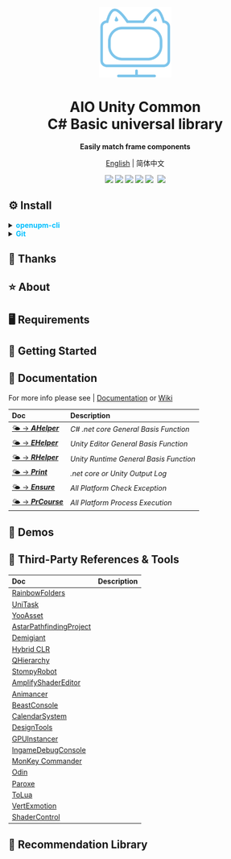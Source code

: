 <p align="center">
    <img src="./Documentation~/Logo.svg" width="144"  alt="https://github.com/AIO-GAME/Common"/>
</p>
<h1 align="center">AIO Unity Common<br/>C# Basic universal library</h1>
<p align="center"><strong>Easily match frame components</strong></p>
<p align="center"><a href="README_EN.md">English</a> | 简体中文</p>
<p align="center">
<a href="https://github.com/AIO-Game/Common"><img src="https://img.shields.io/github/stars/AIO-GAME/Common?label=Star&link=https%3A%2F%2Fgithub.com%2FAIO-GAME%2FCommon" /></a>
<a href="https://github.com/AIO-Game/Common"><img src="https://img.shields.io/github/license/AIO-Game/Common" /></a>
<a href="https://github.com/AIO-Game/Common"><img src="https://img.shields.io/github/languages/code-size/AIO-Game/Common?label=size" /></a>
<a href="https://github.com/AIO-Game/Common"><img src="https://img.shields.io/github/issues/AIO-GAME/Common" /></a>
<a href="https://www.codetriage.com/aio-game/common"><img src="https://www.codetriage.com/aio-game/common/badges/users.svg" /></a>
<a href="https://github.com/AIO-GAME/Common/tags"><img alt="" src="https://img.shields.io/github/package-json/version/AIO-GAME/Common"></a>
<a href="https://openupm.com/packages/com.aio.package/"><img src="https://img.shields.io/npm/v/com.aio.package?label=openupm&amp;registry_uri=https://package.openupm.com" /></a>
</p>

## ⚙ Install

<details>
<summary>
<span style="color: deepskyblue; "><b>openupm-cli</b></span>
</summary>

Packages Manifest
~~~
"dependencies": {
    "com.aio.package": "x.x.x",
},
"scopedRegistries": [
    {
        "name": "package.openupm.cn",
        "url": "https://package.openupm.cn",
        "scopes": [
            "com.aio.package"
        ]
    }
]
~~~
Unity PackageManager
~~~
// 输入以下内容（中国版）
Name: package.openupm.cn
URL: https://package.openupm.cn
Scope(s): com.aio.package

// 输入以下内容（国际版）
Name: package.openupm.com
URL: https://package.openupm.com
Scope(s): com.aio.package
~~~
Command Line
~~~
openupm add com.aio.package
~~~

</details>

<details>
<summary>
<span style="color: deepskyblue; "><b>Git</b></span>
</summary>

Packages Manifest
~~~
"dependencies" : {
    "com.aio.package": "https://github.com/AIO-GAME/Common.git#main",
}
~~~

</details>

## 📢 Thanks

## ⭐ About

## 🖥️ Requirements

## 🧰 Getting Started

## 📖 Documentation

For more info please see | [Documentation](./README.md)
or [Wiki](https://github.com/AIO-GAME/Common/wiki)

| Doc                                                                       | Description                                 |
|:--------------------------------------------------------------------------|:--------------------------------------------|
| [🌤️ -> **_AHelper_**](https://github.com/AIO-GAME/Common/wiki/AHelper)   | <i>C# .net core General Basis Function</i>  |
| [🌤️ -> **_EHelper_**](https://github.com/AIO-GAME/Common/wiki/EHepler)   | <i>Unity Editor General Basis Function</i>  |
| [🌤️ -> **_RHelper_**](https://github.com/AIO-GAME/Common/wiki/RHelper)   | <i>Unity Runtime General Basis Function</i> |
| [🌤️ -> **_Print_**](https://github.com/AIO-GAME/Common/wiki/Print)       | <i>.net core or Unity Output Log</i>        |
| [🌤️ -> **_Ensure_**](https://github.com/AIO-GAME/Common/wiki/Ensure)     | <i>All Platform Check Exception</i>         |
| [🌤️ -> **_PrCourse_**](https://github.com/AIO-GAME/Common/wiki/PrCourse) | <i>All Platform Process Execution</i>       |

## 🤖 Demos

## 🔗 Third-Party References & Tools

| Doc                                                                                                                | Description                                 |
|:-------------------------------------------------------------------------------------------------------------------|:--------------------------------------------|
| [RainbowFolders](https://bitbucket.org/chromiumembedded/cef)                                                       ||
| [UniTask](https://github.com/Cysharp/UniTask)                                                                      ||
| [YooAsset](https://github.com/tuyoogame/YooAsset)                                                                  ||
| [AstarPathfindingProject](https://www.arongranberg.com)                                                            ||
| [Demigiant](http://dotween.demigiant.com/)                                                                         ||
| [Hybrid CLR](https://focus-creative-games.github.io/hybridclr-doc)                                                 ||
| [QHierarchy](https://assetstore.unity.com/packages/tools/utilities/qhierarchy-28577)                               ||
| [StompyRobot](http://github.com/StompyRobot/SRF)                                                                   ||
| [AmplifyShaderEditor](http://amplify.pt/unity/amplify-shader-editor/)                                              ||
| [Animancer](https://kybernetik.com.au/animancer)                                                                   ||
| [BeastConsole](https://code.google.com/p/gltoy/source/browse/trunk/GLToy/Independent/Core/Console/GLToy_Console.h) ||
| [CalendarSystem](https://aerojacob.online/contact)                                                                 ||
| [DesignTools](https://assetstore.unity.com/packages/tools/level-design/transform-tools-177218)                     ||
| [GPUInstancer](https://wiki.gurbu.com/index.php?title=GPU_Instancer)                                               ||
| [IngameDebugConsole](https://github.com/yasirkula/UnityIngameDebugConsole)                                         ||
| [MonKey Commander](https://sites.google.com/view/monkey-user-guide/home)                                           ||
| [Odin](https://odininspector.com/)                                                                                 ||
| [Paroxe](https://github.com/vitejs/vite)                                                                           ||
| [ToLua](https://github.com/topameng/tolua)                                                                         ||
| [VertExmotion](http://forum.unity3d.com/threads/vertexmotion-released.277294)                                      ||
| [ShaderControl](http://kronnect.me)                                                                                ||

## 💫 Recommendation Library
